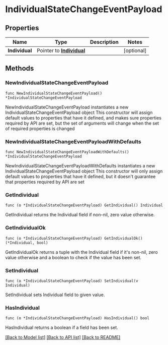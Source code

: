 # IndividualStateChangeEventPayload

## Properties

Name | Type | Description | Notes
------------ | ------------- | ------------- | -------------
**Individual** | Pointer to [**Individual**](Individual.md) |  | [optional] 

## Methods

### NewIndividualStateChangeEventPayload

`func NewIndividualStateChangeEventPayload() *IndividualStateChangeEventPayload`

NewIndividualStateChangeEventPayload instantiates a new IndividualStateChangeEventPayload object
This constructor will assign default values to properties that have it defined,
and makes sure properties required by API are set, but the set of arguments
will change when the set of required properties is changed

### NewIndividualStateChangeEventPayloadWithDefaults

`func NewIndividualStateChangeEventPayloadWithDefaults() *IndividualStateChangeEventPayload`

NewIndividualStateChangeEventPayloadWithDefaults instantiates a new IndividualStateChangeEventPayload object
This constructor will only assign default values to properties that have it defined,
but it doesn't guarantee that properties required by API are set

### GetIndividual

`func (o *IndividualStateChangeEventPayload) GetIndividual() Individual`

GetIndividual returns the Individual field if non-nil, zero value otherwise.

### GetIndividualOk

`func (o *IndividualStateChangeEventPayload) GetIndividualOk() (*Individual, bool)`

GetIndividualOk returns a tuple with the Individual field if it's non-nil, zero value otherwise
and a boolean to check if the value has been set.

### SetIndividual

`func (o *IndividualStateChangeEventPayload) SetIndividual(v Individual)`

SetIndividual sets Individual field to given value.

### HasIndividual

`func (o *IndividualStateChangeEventPayload) HasIndividual() bool`

HasIndividual returns a boolean if a field has been set.


[[Back to Model list]](../README.md#documentation-for-models) [[Back to API list]](../README.md#documentation-for-api-endpoints) [[Back to README]](../README.md)


